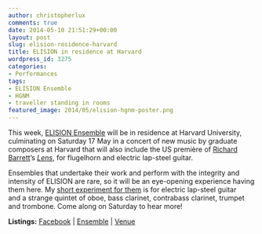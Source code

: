 ```yaml
---
author: christopherlux
comments: true
date: 2014-05-10 21:51:29+00:00
layout: post
slug: elision-residence-harvard
title: ELISION in residence at Harvard
wordpress_id: 3275
categories:
- Performances
tags:
- ELISION Ensemble
- HGNM
- traveller standing in rooms
featured_image: 2014/05/elision-hgnm-poster.png
---
```


This week, [ELISION Ensemble](http://www.elision.org.au/) will be in residence at Harvard University, culminating on Saturday 17 May in a concert of new music by graduate composers at Harvard that will also include the US première of [Richard Barrett](http://richardbarrettmusic.com/)’s [_Lens_](http://vimeo.com/72911962), for flugelhorn and electric lap-steel guitar.

Ensembles that undertake their work and perform with the integrity and intensity of ELISION are rare, so it will be an eye-opening experience having them here. My [short experiment for them](http://www.chrisswithinbank.net/2014/04/traveller-standing-in-rooms-i-ii/) is for electric lap-steel guitar and a strange quintet of oboe, bass clarinet, contrabass clarinet, trumpet and trombone. Come along on Saturday to hear more!

**Listings:** [Facebook](https://www.facebook.com/events/1477982572418754/) \| [Ensemble](http://www.elision.org.au/ELISION_Ensemble/ELISION_upcoming_concerts.html) \| [Venue](http://www.music.fas.harvard.edu/calendar.html)
